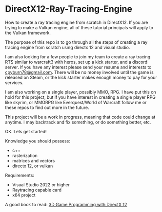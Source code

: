 # DirectX12-Ray-Tracing-Engine
How to create a ray tracing engine from scratch in DirectX12. If you are trying to make a Vulkan engine, all of these tutorial principals will apply to the Vulkan framework.

The purpose of this repo is to go through all the steps of creating a ray tracing engine from scratch using directx 12 and visual studio.

I am also looking for a few people to join my team to create a ray tracing RTS similar to warcraft3 with heros, set up a kick starter, and a discord server. If you have any interest please send your resume and interests to cpyburn78@gmail.com.  There will be no money involved until the game is released on Steam, or the kick starter makes enough money to pay for your services.

I am also working on a single player, possibly MMO, RPG.  I have put this on hold for this project, but if you have interest in creating a single player RPG like skyrim, or MMORPG like Everquest/World of Warcraft follow me or these repos to find out more in the future.

This project will be a work in progress, meaning that code could change at anytime. I may backtrack and fix something, or do something better, etc.

OK. Lets get started!

Knowledge you should possess:
- c++
- rasterization
- matrices and vectors
- directx 12, or vulkan

Requirements:
- Visual Studio 2022 or higher
- Raytracing capable card
- x64 project

A good book to read:
[3D Game Programming with DirectX 12](https://www.amazon.com/Introduction-3D-Game-Programming-DirectX/dp/1942270062/ref=sr_1_1?crid=L5KHVXIH2G9O&dib=eyJ2IjoiMSJ9.Skg7Qn77SnWByJTez6Z5q1IUJeMVfWZ7JopNz06FEhJwgvj7_Q8cUk1D2CHY7fG-pqc3i3z6Ne481D7pRMehLgPNf7TsvM8tLvrO2gtspFQ-DtczrMtf_rQkf-dC-dNoDAg49u3Frskkr_Ro-ZWrzoleaaBuAK-DKXXR6HhI_hawSCuBh_1bUtb3X5WK56n4FtSJ9ZY7topVIfrj407yDkNvd28aXqZWAYnWIz423QE.QQfxwaL_oAgcTV377fbwiT--YGlDXLUCki-qlk8pjVo&dib_tag=se&keywords=directx+12+book&qid=1760812558&sprefix=directx+12+boo%2Caps%2C169&sr=8-1)
